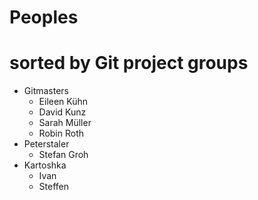 # Peoples
# sorted by Git project groups

* Gitmasters
	* Eileen Kühn
	* David Kunz
	* Sarah Müller
	* Robin Roth
* Peterstaler
	* Stefan Groh
* Kartoshka
  * Ivan
  * Steffen
